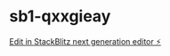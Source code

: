 # sb1-qxxgieay

[Edit in StackBlitz next generation editor ⚡️](https://stackblitz.com/~/github.com/88potatoes/sb1-qxxgieay)